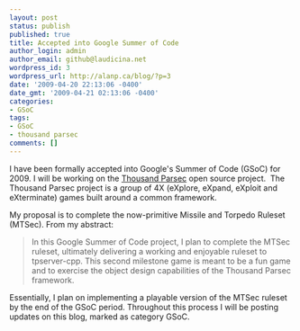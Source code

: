 ```yaml
---
layout: post
status: publish
published: true
title: Accepted into Google Summer of Code
author_login: admin
author_email: github@laudicina.net
wordpress_id: 3
wordpress_url: http://alanp.ca/blog/?p=3
date: '2009-04-20 22:13:06 -0400'
date_gmt: '2009-04-21 02:13:06 -0400'
categories:
- GSoC
tags:
- GSoC
- thousand parsec
comments: []
---
```

I have been formally accepted into Google's Summer of Code (GSoC) for 2009. I will be working on the [Thousand Parsec](http://www.thousandparsec.net) open source project.&nbsp; The Thousand Parsec project is a group of 4X (eXplore, eXpand, eXploit and eXterminate) games built around a common framework.

My proposal is to complete the now-primitive Missile and Torpedo Ruleset (MTSec). From my abstract:

> In this Google Summer of Code project, I plan to complete the MTSec ruleset, ultimately delivering a working and enjoyable ruleset to tpserver-cpp. This second milestone game is meant to be a fun game and to exercise the object design capabilities of the Thousand Parsec framework.
> 

 Essentially, I plan on implementing a playable version of the MTSec ruleset by the end of the GSoC period. Throughout this process I will be posting updates on this blog, marked as category GSoC.
